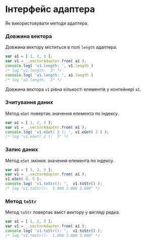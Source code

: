 # Інтерфейс адаптера

Як використовувати методи адаптера.

### Довжина вектора

Довжина вектору міститься в полі `length` адаптера.

```js
var a1 = [ 1, 2, 3 ];
var v1 = _.vectorAdapter.from( a1 );
console.log( 'v1.length: ', v1.length )
/* log "v1.length:  3" */
console.log( 'a1.length: ', a1.length )
/* log "a1.length:  3" */
```

Довжина вектора `v1` рівна кількості елементів у контейнері `a1`.

### Зчитування даних

Метод `eGet` повертає значення елемента по індексу.

```js
var a1 = [ 1, 2, 3 ];
var v1 = _.vectorAdapter.from( a1 );
console.log( 'v1.eGet( 2 ): ', v1.eGet( 2 ) );
/* log "v1.eGet( 2 ):  3" */
```

### Запис даних

Метод `eSet` змінює значення елемента по індексу.

```js
var a1 = [ 1, 2, 3 ];
var v1 = _.vectorAdapter.from( a1 );
v1.eSet( 0, 5 );
console.log( 'v1.toStr(): ',  v1.toStr() );
/* log "v1.toStr():  5.000 2.000 3.000" */
```

### Метод `toStr`

Метод `toStr` повертає вміст вектору у вигляді рядка.

```js
var a1 = [ 1, 2, 3 ];
var v1 = _.vectorAdapter.from( a1 );
console.log( 'v1.toStr(): ',  v1.toStr() );
/* log "v1.toStr():  1.000 2.000 3.000" */
```

